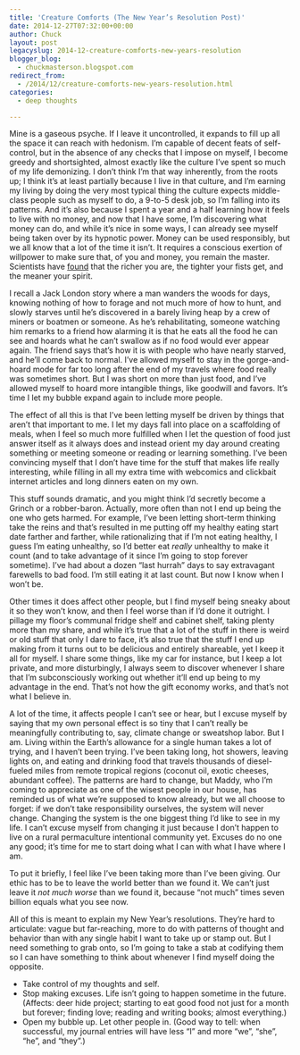 ```yaml
---
title: 'Creature Comforts (The New Year’s Resolution Post)'
date: 2014-12-27T07:32:00+00:00
author: Chuck
layout: post
legacyslug: 2014-12-creature-comforts-new-years-resolution
blogger_blog:
  - chuckmasterson.blogspot.com
redirect_from:
  - /2014/12/creature-comforts-new-years-resolution.html
categories:
  - deep thoughts

---
```

Mine is a gaseous psyche. If I leave it uncontrolled, it expands to fill up
all the space it can reach with hedonism. I’m capable of decent feats of
self-control, but in the absence of any checks that I impose on myself, I
become greedy and shortsighted, almost exactly like the culture I’ve spent so
much of my life demonizing. I don’t think I’m that way inherently, from the
roots up; I think it’s at least partially because I live in that culture, and
I’m earning my living by doing the very most typical thing the culture expects
middle-class people such as myself to do, a 9-to-5 desk job, so I’m falling
into its patterns. And it’s also because I spent a year and a half learning how
it feels to live with no money, and now that I have some, I’m discovering what
money can do, and while it’s nice in some ways, I can already see myself being
taken over by its hypnotic power. Money can be used responsibly, but we all
know that a lot of the time it isn’t.  It requires a conscious exertion of
willpower to make sure that, of you and money, you remain the master.
Scientists have
[found](http://www.newrepublic.com/article/120092/billionaires-book-review-money-cant-buy-happiness)
that the richer you are, the tighter your fists get, and the meaner your
spirit.

I recall a Jack London story where a man wanders the woods for days, knowing
nothing of how to forage and not much more of how to hunt, and slowly starves
until he’s discovered in a barely living heap by a crew of miners or
boatmen or someone. As he’s rehabilitating, someone watching him remarks
to a friend how alarming it is that he eats all the food he can see and hoards
what he can’t swallow as if no food would ever appear again. The friend
says that’s how it is with people who have nearly starved, and
he’ll come back to normal. I’ve allowed myself to stay in the
gorge-and-hoard mode for far too long after the end of my travels where food
really was sometimes short. But I was short on more than just food, and
I’ve allowed myself to hoard more intangible things, like goodwill and
favors. It’s time I let my bubble expand again to include more people.

The effect of all this is that I’ve been letting myself be driven by
things that aren’t that important to me. I let my days fall into place on
a scaffolding of meals, when I feel so much more fulfilled when I let the
question of food just answer itself as it always does and instead orient my day
around creating something or meeting someone or reading or learning something.
I’ve been convincing myself that I don’t have time for the stuff
that makes life really interesting, while filling in all my extra time with
webcomics and clickbait internet articles and long dinners eaten on my own.

This stuff sounds dramatic, and you might think I’d secretly become a
Grinch or a robber-baron. Actually, more often than not I end up being the one
who gets harmed. For example, I’ve been letting short-term thinking take
the reins and that’s resulted in me putting off my healthy eating start
date farther and farther, while rationalizing that if I’m not eating
healthy, I guess I’m eating unhealthy, so I’d better eat
*really* unhealthy to make it count (and to take advantage of it
since I’m going to stop forever sometime). I’ve had about a dozen
“last hurrah” days to say extravagant farewells to bad food.
I’m still eating it at last count. But now I know when I won’t be.

Other times it does affect other people, but I find myself being sneaky about
it so they won’t know, and then I feel worse than if I’d done it
outright. I pillage my floor’s communal fridge shelf and cabinet shelf,
taking plenty more than my share, and while it’s true that a lot of the
stuff in there is weird or old stuff that only I dare to face, it’s also
true that the stuff I end up making from it turns out to be delicious and
entirely shareable, yet I keep it all for myself. I share some things, like my
car for instance, but I keep a lot private, and more disturbingly, I always
seem to discover whenever I share that I’m subconsciously working out
whether it’ll end up being to my advantage in the end. That’s not
how the gift economy works, and that’s not what I believe in.

A lot of the time, it affects people I can’t see or hear, but I excuse
myself by saying that my own personal effect is so tiny that I can’t
really be meaningfully contributing to, say, climate change or sweatshop labor.
But I am. Living within the Earth’s allowance for a single human takes a
lot of trying, and I haven’t been trying. I’ve been taking long,
hot showers, leaving lights on, and eating and drinking food that travels
thousands of diesel-fueled miles from remote tropical regions (coconut oil,
exotic cheeses, abundant coffee). The patterns are hard to change, but Maddy,
who I’m coming to appreciate as one of the wisest people in our house,
has reminded us of what we’re supposed to know already, but we all choose
to forget: if we don’t take responsibility ourselves, the system will
never change.  Changing the system is the one biggest thing I’d like to
see in my life.  I can’t excuse myself from changing it just because I
don’t happen to live on a rural permaculture intentional community yet.
Excuses do no one any good; it’s time for me to start doing what I can
with what I have where I am.

To put it briefly, I feel like I’ve been taking more than I’ve been
giving. Our ethic has to be to leave the world better than we found it. We
can’t just leave it *not much worse* than we found it, because
“not much” times seven billion equals what you see now.

All of this is meant to explain my New Year’s resolutions. They’re
hard to articulate: vague but far-reaching, more to do with patterns of thought
and behavior than with any single habit I want to take up or stamp out. But I
need something to grab onto, so I’m going to take a stab at codifying
them so I can have something to think about whenever I find myself doing the
opposite. 

*   Take control of my thoughts and self.
*   Stop making excuses. Life isn’t going to happen sometime in the future.
    (Affects: deer hide project; starting to eat good food not just for a month
    but forever; finding love; reading and writing books; almost everything.)
*   Open my bubble up. Let other people in. (Good way to tell: when successful,
    my journal entries will have less “I” and more “we”, “she”, “he”, and
    “they”.)
